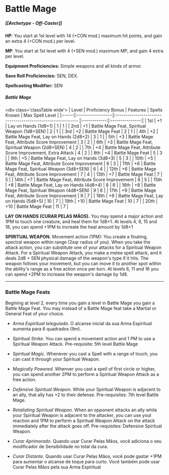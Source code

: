 # Battle Mage
##### [[Archetype - Off-Caster]]

**HP**: You start at 1st level with 14 (+CON mod.) maximum hit points, and gain an extra 4 (+CON mod.) per level.

**MP**: You start at 1st level with 4 (+SEN mod.) maximum MP, and gain 4 extra per level.

**Equipment Proficiencies:** Simple weapons and all kinds of armor.

**Save Roll Proficiencies:** SEN, DEX.

**Spellcasting Modifier:** SEN

##### Battle Mage

\<div class='classTable wide'>
| Level | Proficiency Bonus | Features                                                    | Spells Known | Max Spell Level |
|:-----:|:-----------------:|:----------------------------------------------------------- |:------------:|:---------------:|
|  1st  |        +1         | Lay on Hands (1d8+1)                                        |      1       |        1        |
|  2nd  |        +1         | Battle Mage Feat, Spiritual Weapon (1d8+SEN)                |      2       |        1        |
|  3rd  |        +2         | Battle Mage Feat                                            |      2       |        1        |
|  4th  |        +2         | Battle Mage Feat, Lay on Hands (2d8+2)                      |      3       |        1        |
|  5th  |        +3         | Battle Mage Feat, Attribute Score Improvement               |      3       |        2        |
|  6th  |        +3         | Battle Mage Feat, Spiritual Weapon (2d8+SEN)                |      4       |        2        |
|  7th  |        +4         | Battle Mage Feat, Attribute Score Improvement, Extra Attack |      4       |        2        |
|  8th  |        +4         | Battle Mage Feat                                            |      5       |        3        |
|  9th  |        +5         | Battle Mage Feat, Lay on Hands (3d8+3)                      |      5       |        3        |
| 10th  |        +5         | Battle Mage Feat, Attribute Score Improvement               |      6       |        3        |
| 11th  |        +6         | Battle Mage Feat, Spiritual Weapon (3d8+SEN)                |      6       |        4        |
| 12th  |        +6         | Battle Mage Feat, Attribute Score Improvement               |      7       |        4        |
| 13th  |        +7         | Battle Mage Feat                                            |      7       |        5        |
| 14th  |        +7         | Battle Mage Feat, Attribute Score Improvement               |      8       |        5        |
| 15th  |        +8         | Battle Mage Feat, Lay on Hands (4d8+4)                      |      8       |        6        |
| 16th  |        +8         | Battle Mage Feat, Spiritual Weapon (4d8+SEN)                |      9       |        6        |
| 17th  |        +9         | Battle Mage Feat, Attribute Score Improvement               |      9       |        7        |
| 18th  |        +9         | Battle Mage Feat, Lay on Hands (5d8+5)                      |      10      |        7        |
| 19th  |        +10        | Battle Mage Feat                                            |      10      |        7        |
| 20th  |        +10        | Battle Mage Feat                                            |      11      |        7        | 
</div>

**LAY ON HANDS (CURAR PELAS MÃOS).** You may spend a major action and 1PM to touch one creature, and heal them for 1d8+1. At levels 4, 9, 15 and 18, you can spend +1PM to increate the heal amount by 1d8+1

**SPIRITUAL WEAPON.** Movement action (1PM): You create a floating, spectral weapon within range (2sqr radius of you). When you take the attack action, you can substitute one of your attacks for a Spiritual Weapon Attack. For a Spiritual Weapon Attack, you make a melee spell attack, and it deals 2d8 + SEN physical damage of the weapon's type if it hits. The weapon follows your movement, but you can move it to another spot within the ability's range as a free action once per turn. At levels 6, 11 and 16 you can spend +2PM to increase the weapon's damage by 1d8.
****
### Battle Mage Feats

Begining at level 2, every time you gain a level in Battle Mage you gain a Battle Mage Feat. You may instead of a Battle Mage feat take a Martial or General Feat of your choice.

- *Arma Espiritual teleguiada*. O alcanse inicial da sua Arma Espiritual aumenta para 6 quadrados (9m).

- *Spiritual Strike*. You can spend a movement action and 1 PM to use a Spiritual Weapon Attack. Pre-requisite: 5th level Battle Mage

- *Spiritual Magic*. Whenever you cast a Spell with a range of touch, you can cast it through your Spiritual Weapon.

- *Magically Powered*. Whenver you cast a spell of first circle or higher, you can spend another 2PM to perform a Spiritual Weapon Attack as a free action.

- *Defensive Spiritual Weapon*. While your Spiritual Weapon is adjacent to an ally, that ally has +2 to their defense. Pre-requisites: 7th level Battle Mage.

- *Retaliating Spiritual Weapon*. When an opponent attacks an ally while your Spiritual Weapon is adjacent to the attacker, you can use yout reaction and 1PM to perform a Spiritual Weapon Attack on the attack immediately after the attack goes off. Pre-requisites: Defensive Spiritual Weapon.

- *Curar Aprimorado*. Quando usar Curar Pelas Mãos, você adiciona o seu modificador de Sensibilidade no total da cura.

- *Curar Distante*. Quando usar Curar Pelas Mãos, você pode gastar +1PM para aumentar o alcanse de toque para curto. Você também pode usar Curar Pelas Mãos pela sua Arma Espiritual
